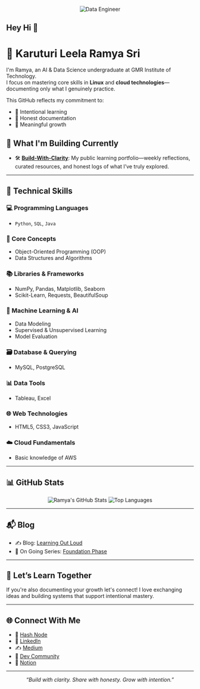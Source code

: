 <!-- Banner Image (optional) -->
<p align="center">
  <img src="<https://images.unsplash.com/photo-1555529669-7e9f2893dbd2?auto=format&fit=crop&w=1200&q=80>" alt="Data Engineer" />
</p>

## Hey Hi 👋

# 🌻 Karuturi Leela Ramya Sri

I'm Ramya, an AI & Data Science undergraduate at GMR Institute of Technology.  
I focus on mastering core skills in **Linux** and **cloud technologies**—documenting only what I genuinely practice.

This GitHub reflects my commitment to:
- 🎯 Intentional learning  
- 📝 Honest documentation  
- 🌱 Meaningful growth

## 🌱 What I'm Building Currently

- 🛠️ **[Build-With-Clarity](https://github.com/LeelaRamyaSri93/Build-With-Clarity)**: My public learning portfolio—weekly reflections, curated resources, and honest logs of what I’ve truly explored.

---
## 🧰 Technical Skills

### 💻 Programming Languages
- `Python`, `SQL`, `Java`

### 🧠 Core Concepts
- Object-Oriented Programming (OOP)  
- Data Structures and Algorithms

### 📚 Libraries & Frameworks
- NumPy, Pandas, Matplotlib, Seaborn  
- Scikit-Learn, Requests, BeautifulSoup

### 🤖 Machine Learning & AI
- Data Modeling  
- Supervised & Unsupervised Learning  
- Model Evaluation

### 🗃️ Database & Querying
- MySQL, PostgreSQL

### 📊 Data Tools
- Tableau, Excel

### 🌐 Web Technologies
- HTML5, CSS3, JavaScript

### ☁️ Cloud Fundamentals
- Basic knowledge of AWS

---
## 📊 GitHub Stats

<p align="center">
  <img src="https://github-readme-stats.vercel.app/api?username=LeelaRamyaSri93&show_icons=true&theme=radical" alt="Ramya's GitHub Stats" />
  <img src="https://github-readme-stats.vercel.app/api/top-langs/?username=LeelaRamyaSri93&layout=compact&theme=radical" alt="Top Languages" />
</p>

---

## 📬 Blog

- ✍️ Blog: [Learning Out Loud](https://ramyakaruturi.hashnode.dev/)  
- 🌱 On Going Series: [Foundation Phase](https://ramyakaruturi.hashnode.dev/series/foundation-phase)

---

## 🤝 Let’s Learn Together

If you're also documenting your growth let's connect! I love exchanging ideas and building systems that support intentional mastery.

---

## 🌐 Connect With Me

- 📖 [Hash Node](https://hashnode.com/@ramyakaruturi)
- 💼 [LinkedIn](https://www.linkedin.com/in/ramya-sri-karuturi/)
- ✍️ [Medium](https://ramyakaruturi.medium.com/)
- 🧠 [Dev Community](https://dev.to/ramyakaruturi)
- 🧭 [Notion](https://www.notion.so/Scaling-Myself-2404eceb2912805c9beccee5983fb984)

---

<p align="center">
  <em>“Build with clarity. Share with honesty. Grow with intention.”</em>
</p>
